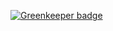

[![Greenkeeper badge](https://badges.greenkeeper.io/bretondato/weather-app.svg)](https://greenkeeper.io/)